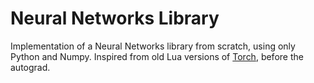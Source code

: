 # Neural Networks Library

Implementation of a Neural Networks library from scratch, using only Python and Numpy. Inspired from old Lua versions of [Torch](https://en.wikipedia.org/wiki/Torch_(machine_learning)), before the autograd.